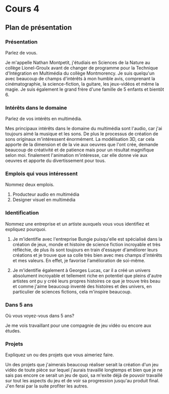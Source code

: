 # Cours 4
## Plan de présentation

### Présentation
Parlez de vous. 

Je m'appelle Nathan Montpetit, j'étudiais en Sciences de la Nature au collège Lionel-Groulx avant de changer de programme pour la Technique d'Intégration en Multimédia du collège Montmorency. Je suis quelqu'un avec beaucoup de champs d'intérêts à mon humble avis, comprenant la cinématographie, la science-fiction, la guitare, les jeux-vidéos et même la magie. Je suis également le grand frère d'une famille de 5 enfants et bientôt 6.

### Intérêts dans le domaine
Parlez de vos intérêts en multimédia. 

Mes principaux intérêts dans le domaine du multimédia sont l'audio, car j'ai toujours aimé la musique et les sons. De plus le processus de création de sons originaux m'intéressent énormément. La modélisation 3D, car cela apporte de la dimension et de la vie aux oeuvres que l'ont crée, demande beaucoup de créativité et de patience mais pour un résultat magnifique selon moi. finalement l'animation m'intéresse, car elle donne vie aux oeuvres et apporte du divertissement pour tous.

### Emplois qui vous intéressent
Nommez deux emplois.

1. Producteur audio en multimédia
2. Designer visuel en multimédia

### Identification
Nommez une entreprise et un artiste auxquels vous vous identifiez et expliquez pourquoi. 

1. Je m'identifie avec l'entreprise Bungie puisqu'elle est spécialisé dans la création de jeux, monde et histoire de science fiction incroyable et très réfléchie, de plus ils sont toujours en train d'essayer d'améliorer leurs créations et je trouve que sa colle très bien avec mes champs d'intérêts et mes valeurs. En effet, je favorise l'amélioration de soi-même.

2. Je m'identifie également à Georges Lucas, car il a créé un univers absolument incroyable et tellement riche en potentiel que pleins d'autre artistes ont pu y créé leurs propres histoires ce que je trouve très beau et comme j'aime beaucoup inventé des histoires et des univers, en particulier de sciences fictions, cela m'inspire beaucoup.

### Dans 5 ans
Où vous voyez-vous dans 5 ans? 

Je me vois travaillant pour une compagnie de jeu vidéo ou encore aux études.

### Projets
Expliquez un ou des projets que vous aimeriez faire. 

Un des projets que j'aimerais beaucoup réaliser serait la création d'un jeu vidéo de toute pièce sur lequel j'aurais travaillé longtemps et bien que je ne sais pas encore ce serait un jeu de quoi, sa m'exite déjà de pouvoir travaillé sur tout les aspects du jeu et de voir sa progression jusqu'au produit final. J'en ferai par la suite profiter les autres.
